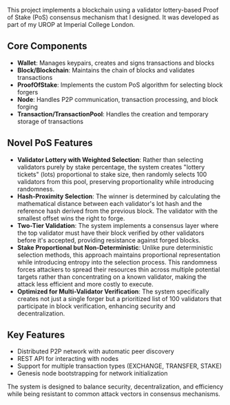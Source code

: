 This project implements a blockchain using a validator lottery-based Proof of Stake (PoS) consensus mechanism that I designed. It was developed as part of my UROP at Imperial College London.

## Core Components

- **Wallet**: Manages keypairs, creates and signs transactions and blocks
- **Block/Blockchain**: Maintains the chain of blocks and validates transactions
- **ProofOfStake**: Implements the custom PoS algorithm for selecting block forgers
- **Node**: Handles P2P communication, transaction processing, and block forging
- **Transaction/TransactionPool**: Handles the creation and temporary storage of transactions

## Novel PoS Features

- **Validator Lottery with Weighted Selection**: Rather than selecting validators purely by stake percentage, the system creates "lottery tickets" (lots) proportional to stake size, then randomly selects 100 validators from this pool, preserving proportionality while introducing randomness.
- **Hash-Proximity Selection**: The winner is determined by calculating the mathematical distance between each validator's lot hash and the reference hash derived from the previous block. The validator with the smallest offset wins the right to forge.
- **Two-Tier Validation**: The system implements a consensus layer where the top validator must have their block verified by other validators before it's accepted, providing resistance against forged blocks.  
- **Stake Proportional but Non-Deterministic**: Unlike pure deterministic selection methods, this approach maintains proportional representation while introducing entropy into the selection process. This randomness forces attackers to spread their resources thin across multiple potential targets rather than concentrating on a known validator, making the attack less efficient and more costly to execute.
- **Optimized for Multi-Validator Verification**: The system specifically creates not just a single forger but a prioritized list of 100 validators that participate in block verification, enhancing security and decentralization.

## Key Features

- Distributed P2P network with automatic peer discovery
- REST API for interacting with nodes
- Support for multiple transaction types (EXCHANGE, TRANSFER, STAKE)
- Genesis node bootstrapping for network initialization

The system is designed to balance security, decentralization, and efficiency while being resistant to common attack vectors in consensus mechanisms.

